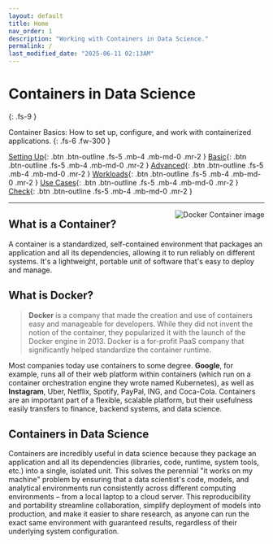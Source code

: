 ```yaml
---
layout: default
title: Home
nav_order: 1
description: "Working with Containers in Data Science."
permalink: /
last_modified_date: "2025-06-11 02:13AM"
---
```


# Containers in Data Science
{: .fs-9 }

Container Basics: How to set up, configure, and work with containerized applications.
{: .fs-6 .fw-300 }

[Setting Up](docs/setup/){: .btn .btn-outline .fs-5 .mb-4 .mb-md-0 .mr-2 }
[Basic](docs/basic-commands/){: .btn .btn-outline .fs-5 .mb-4 .mb-md-0 .mr-2 }
[Advanced](docs/advanced-commands/){: .btn .btn-outline .fs-5 .mb-4 .mb-md-0 .mr-2 }
[Workloads](docs/workloads/){: .btn .btn-outline .fs-5 .mb-4 .mb-md-0 .mr-2 }
[Use Cases](docs/use-cases/){: .btn .btn-outline .fs-5 .mb-4 .mb-md-0 .mr-2 }
[Check](docs/skills-check/){: .btn .btn-outline .fs-5 .mb-4 .mb-md-0 .mr-2 }

---

<img src="https://uvads.github.io/container-basics/assets/images/docker-container.png" style="float:right;max-width:40%;" alt="Docker Container image" />

## What is a Container?

A container is a standardized, self-contained environment that packages an application and all its dependencies, allowing it to run reliably on different systems. It's a lightweight, portable unit of software that's easy to deploy and manage. 

## What is Docker?

> **Docker** is a company that made the creation and use of containers easy and manageable for developers. While they did not invent the notion of the container, they popularized it with the launch of the Docker engine in 2013. Docker is a for-profit PaaS company that significantly helped standardize the container runtime.

Most companies today use containers to some degree. **Google**, for example, runs all of their web platform within
containers (which run on a container orchestration engine they wrote named Kubernetes), as well as **Instagram**,
Uber, Netflix, Spotify, PayPal, ING, and Coca-Cola. Containers are an important part of a flexible, scalable platform, but their usefulness easily transfers to finance, backend systems, and data science.

## Containers in Data Science

Containers are incredibly useful in data science because they package an application and all its dependencies (libraries, code, runtime, system tools, etc.) into a single, isolated unit. This solves the perennial "it works on my machine" problem by ensuring that a data scientist's code, models, and analytical environments run consistently across different computing environments – from a local laptop to a cloud server. This reproducibility and portability streamline collaboration, simplify deployment of models into production, and make it easier to share research, as anyone can run the exact same environment with guaranteed results, regardless of their underlying system configuration.
